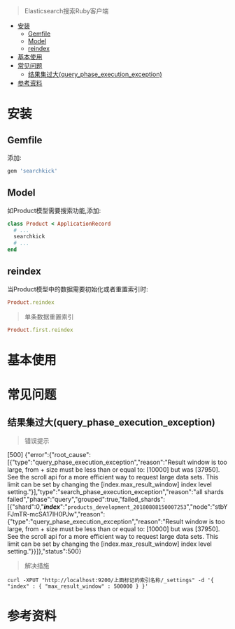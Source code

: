 > Elasticsearch搜索Ruby客户端

<!-- TOC -->

- [安装](#安装)
  - [Gemfile](#gemfile)
  - [Model](#model)
  - [reindex](#reindex)
- [基本使用](#基本使用)
- [常见问题](#常见问题)
  - [结果集过大(query_phase_execution_exception)](#结果集过大query_phase_execution_exception)
- [参考资料](#参考资料)

<!-- /TOC -->

# 安装

## Gemfile

添加:

```Ruby
gem 'searchkick'
```

## Model

如Product模型需要搜索功能,添加:

```Ruby
class Product < ApplicationRecord
  # ...
  searchkick
  # ...
end
```

## reindex

当Product模型中的数据需要初始化或者重置索引时:

```Ruby
Product.reindex
```

> 单条数据重置索引

```Ruby
Product.first.reindex
```

# 基本使用


# 常见问题

## 结果集过大(query_phase_execution_exception)

> 错误提示

[500] {"error":{"root_cause":[{"type":"query_phase_execution_exception","reason":"Result window is too large, from + size must be less than or equal to: [10000] but was [37950]. See the scroll api for a more efficient way to request large data sets. This limit can be set by changing the [index.max_result_window] index level setting."}],"type":"search_phase_execution_exception","reason":"all shards failed","phase":"query","grouped":true,"failed_shards":[{"shard":0,"***index***":"`products_development_20180808150007253`","node":"stbYFJmTR-mcSA17lH0PJw","reason":{"type":"query_phase_execution_exception","reason":"Result window is too large, from + size must be less than or equal to: [10000] but was [37950]. See the scroll api for a more efficient way to request large data sets. This limit can be set by changing the [index.max_result_window] index level setting."}}]},"status":500}

> 解决措施

```
curl -XPUT "http://localhost:9200/上面标记的索引名称/_settings" -d '{ "index" : { "max_result_window" : 500000 } }'
```

# 参考资料

> []()


